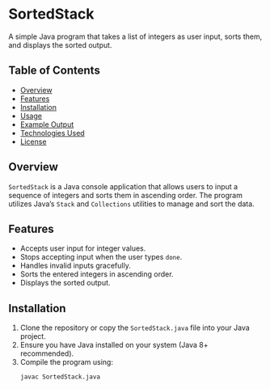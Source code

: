 # SortedStack

A simple Java program that takes a list of integers as user input, sorts them, and displays the sorted output.

## Table of Contents
- [Overview](#overview)
- [Features](#features)
- [Installation](#installation)
- [Usage](#usage)
- [Example Output](#example-output)
- [Technologies Used](#technologies-used)
- [License](#license)

## Overview

`SortedStack` is a Java console application that allows users to input a sequence of integers and sorts them in ascending order. The program utilizes Java’s `Stack` and `Collections` utilities to manage and sort the data.

## Features

- Accepts user input for integer values.
- Stops accepting input when the user types `done`.
- Handles invalid inputs gracefully.
- Sorts the entered integers in ascending order.
- Displays the sorted output.

## Installation

1. Clone the repository or copy the `SortedStack.java` file into your Java project.
2. Ensure you have Java installed on your system (Java 8+ recommended).
3. Compile the program using:
   ```sh
   javac SortedStack.java
